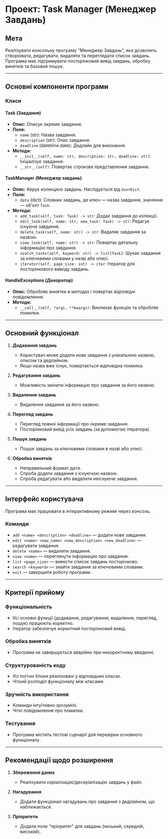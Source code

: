 # Проект: Task Manager (Менеджер Завдань)

## Мета
Реалізувати консольну програму "Менеджер Завдань", яка дозволить створювати, редагувати, видаляти та переглядати список завдань. Програма має підтримувати посторінковий вивід завдань, обробку винятків та базовий пошук.

---

## Основні компоненти програми

### Класи

#### **Task (Завдання)**
- **Опис:** Описує окреме завдання.
- **Поля:**
  - `name` (str): Назва завдання.
  - `description` (str): Опис завдання.
  - `deadline` (datetime.date): Дедлайн для виконання.
- **Методи:**
  - `__init__(self, name: str, description: str, deadline: str)`: Ініціалізує завдання.
  - `__str__(self)`: Повертає строкове представлення завдання.

#### **TaskManager (Менеджер завдань)**
- **Опис:** Керує колекцією завдань. Наслідується від `UserDict`.
- **Поля:**
  - `data` (dict): Словник завдань, де ключ — назва завдання, значення — об'єкт `Task`.
- **Методи:**
  - `add_task(self, task: Task) -> str`: Додає завдання до колекції.
  - `edit_task(self, name: str, new_task: Task) -> str`: Редагує існуюче завдання.
  - `delete_task(self, name: str) -> str`: Видаляє завдання за назвою.
  - `view_task(self, name: str) -> str`: Повертає детальну інформацію про завдання.
  - `search_tasks(self, keyword: str) -> list[Task]`: Шукає завдання за ключовими словами у назві або описі.
  - `iterator(self, page_size: int) -> iter`: Ітератор для посторінкового виводу завдань.

#### **HandleExceptions (Декоратор)**
- **Опис:** Обробляє винятки в методах і повертає відповідні повідомлення.
- **Методи:**
  - `__call__(self, *args, **kwargs)`: Викликає функцію та обробляє помилки.

---

## Основний функціонал

1. **Додавання завдань**
   - Користувач може додати нове завдання з унікальною назвою, описом та дедлайном.
   - Якщо назва вже існує, повертається відповідна помилка.

2. **Редагування завдань**
   - Можливість змінити інформацію про завдання за його назвою.

3. **Видалення завдань**
   - Видалення завдання за його назвою.

4. **Перегляд завдань**
   - Перегляд повної інформації про окреме завдання.
   - Посторінковий вивід усіх завдань (за допомогою ітератора).

5. **Пошук завдань**
   - Пошук завдань за ключовими словами в назві або описі.

6. **Обробка винятків**
   - Неправильний формат дати.
   - Спроба додати завдання з існуючою назвою.
   - Спроба редагувати або видалити неіснуюче завдання.

---

## Інтерфейс користувача

Програма має працювати в інтерактивному режимі через консоль.

### **Команди**
- `add <name> <description> <deadline>` — додати нове завдання.
- `edit <name> <new_name> <new_description> <new_deadline>` — редагувати завдання.
- `delete <name>` — видалити завдання.
- `view <name>` — переглянути інформацію про завдання.
- `list <page_size>` — вивести список завдань посторінково.
- `search <keyword>` — знайти завдання за ключовими словами.
- `exit` — завершити роботу програми.

---

## Критерії прийому

### **Функціональність**
- Усі основні функції (додавання, редагування, видалення, перегляд, пошук) працюють коректно.
- Ітератор забезпечує коректний посторінковий вивід.

### **Обробка винятків**
- Програма не завершується аварійно при некоректному введенні.

### **Структурованість коду**
- Усі логічні блоки реалізовані у відповідних класах.
- Чіткий розподіл функціоналу між класами.

### **Зручність використання**
- Команди інтуїтивно зрозумілі.
- Чіткі повідомлення про помилки.

### **Тестування**
- Програма містить тестові сценарії для перевірки основного функціоналу.

---

## Рекомендації щодо розширення

1. **Збереження даних**
   - Реалізувати серіалізацію/десеріалізацію завдань у файл.

2. **Нагадування**
   - Додати функціонал нагадувань про завдання з дедлайном, що наближається.

3. **Пріоритети**
   - Додати поле "пріоритет" для завдань (низький, середній, високий).
